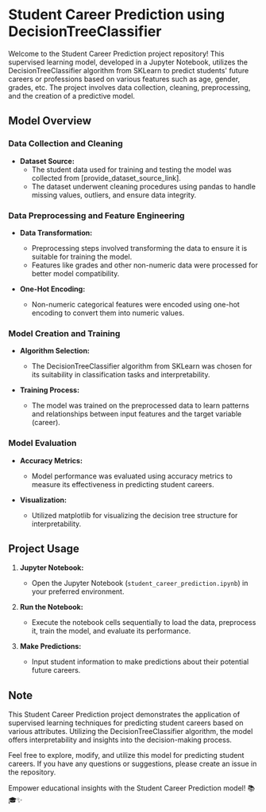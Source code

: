 # Student Career Prediction using DecisionTreeClassifier

Welcome to the Student Career Prediction project repository! This supervised learning model, developed in a Jupyter Notebook, utilizes the DecisionTreeClassifier algorithm from SKLearn to predict students' future careers or professions based on various features such as age, gender, grades, etc. The project involves data collection, cleaning, preprocessing, and the creation of a predictive model.

## Model Overview

### Data Collection and Cleaning

- **Dataset Source:**
  - The student data used for training and testing the model was collected from [provide_dataset_source_link].
  - The dataset underwent cleaning procedures using pandas to handle missing values, outliers, and ensure data integrity.

### Data Preprocessing and Feature Engineering

- **Data Transformation:**
  - Preprocessing steps involved transforming the data to ensure it is suitable for training the model.
  - Features like grades and other non-numeric data were processed for better model compatibility.

- **One-Hot Encoding:**
  - Non-numeric categorical features were encoded using one-hot encoding to convert them into numeric values.

### Model Creation and Training

- **Algorithm Selection:**
  - The DecisionTreeClassifier algorithm from SKLearn was chosen for its suitability in classification tasks and interpretability.

- **Training Process:**
  - The model was trained on the preprocessed data to learn patterns and relationships between input features and the target variable (career).

### Model Evaluation

- **Accuracy Metrics:**
  - Model performance was evaluated using accuracy metrics to measure its effectiveness in predicting student careers.

- **Visualization:**
  - Utilized matplotlib for visualizing the decision tree structure for interpretability.

## Project Usage

1. **Jupyter Notebook:**
   - Open the Jupyter Notebook (`student_career_prediction.ipynb`) in your preferred environment.

2. **Run the Notebook:**
   - Execute the notebook cells sequentially to load the data, preprocess it, train the model, and evaluate its performance.

3. **Make Predictions:**
   - Input student information to make predictions about their potential future careers.

## Note

This Student Career Prediction project demonstrates the application of supervised learning techniques for predicting student careers based on various attributes. Utilizing the DecisionTreeClassifier algorithm, the model offers interpretability and insights into the decision-making process.

Feel free to explore, modify, and utilize this model for predicting student careers. If you have any questions or suggestions, please create an issue in the repository.

Empower educational insights with the Student Career Prediction model! 📚🎓✨
